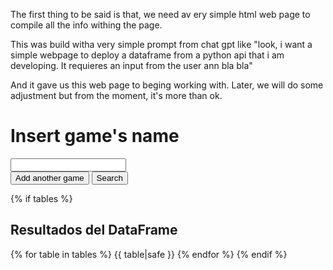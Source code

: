 The first thing to be said is that, we need av ery simple html web page to compile all the info withing the page. 

This was build witha  very simple prompt from chat gpt like "look, i want a simple webpage to deploy a dataframe from a python api that i am developing. It requieres an input from the user ann bla bla"

And it gave us this web page to beging working with. Later, we will do some adjustment but from the moment, it's more than ok. 


<!DOCTYPE html>
<html lang="en">
<head>
    <meta charset="UTF-8">
    <meta name="viewport" content="width=device-width, initial-scale=1.0">
    <title>Game Prices</title>
    <style>
        table.data {
            width: 100%;
            border-collapse: collapse;
        }
        table.data th, table.data td {
            border: 1px solid black;
            padding: 5px;
            text-align: center;
        }
    </style>
</head>

<!COMMENT: Until this point, this is just setting some default config to an HTML page. Title and a couple of details. 

The body will be like the core of what is going to have the page within it. -->

<body>
    <! This first section will create a header. And then we we wll give it form-->
    <h1>Insert game's name</h1>
    <! this tag will open a form to the user, to send info->
    <form method="post">
        <div id="game-inputs">
        <! The input: A text game inputed by user -->
            <input type="text" name="games">
        </div>
        <! Adding a new button-->
        <button type="button" onclick="addInput()">Add another game</button>
        <! The third button, to send the info-->
        <input type="submit" value="Search">
    </form>
    {% if tables %}
        <h2>Resultados del DataFrame</h2>
        {% for table in tables %}
            {{ table|safe }}
        {% endfor %}
    {% endif %}
    <script>
        function addInput() {
            var div = document.createElement('div');
            div.innerHTML = '<input type="text" name="games">';
            document.getElementById('game-inputs').appendChild(div);
        }
    </script>
</body>
</html>

